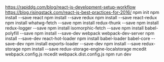 https://rapiddg.com/blog/react-js-development-setup-workflow
https://blog.risingstack.com/react-js-best-practices-for-2016/
npm init
npm install --save react
npm install --save redux
npm install --save react-redux
npm install whatwg-fetch --save
npm install redux-thunk --save
npm install redux-logger --save
npm install isomorphic-fetch --save
npm install babel-polyfill --save
npm install --save-dev webpack webpack-dev-server
npm install --save-dev react-hot-loader
npm install babel-loader babel-core --save-dev
npm install exports-loader --save-dev
npm install --save redux-storage
npm install --save redux-storage-engine-localstorage
mcedit webpack.config.js
mcedit webpack.dist.config.js
npm run dev
